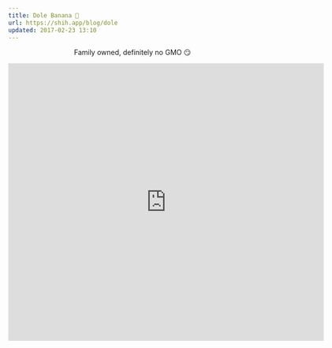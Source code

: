 ```yaml
---
title: Dole Banana 🍌
url: https://shih.app/blog/dole
updated: 2017-02-23 13:10
---
```


<p align="center">
<quote>Family owned, definitely no GMO 😏</quote>
</p>
<iframe src="https://player.vimeo.com/video/204116564" width="640" height="564" frameborder="0" allow="autoplay; fullscreen" allowfullscreen></iframe>
